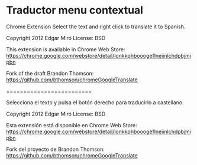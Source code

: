 Traductor menu contextual
=========================
Chrome Extension
Select the text and right click to translate it to Spanish.

Copyright 2012 Edgar Miró
License: BSD

This extension is available in Chrome Web Store:
https://chrome.google.com/webstore/detail/lonkkphbooogeflneiinlchdpbjmipbn

Fork of the draft Brandon Thomson:
https://github.com/bthomson/chromeGoogleTranslate

=========================

Selecciona el texto y pulsa el botón derecho para traducirlo a castellano.

Copyright 2012 Edgar Miró
License: BSD

Esta extensión está disponible en Chrome Web Store:
https://chrome.google.com/webstore/detail/lonkkphbooogeflneiinlchdpbjmipbn

Fork del proyecto de Brandon Thomson:
https://github.com/bthomson/chromeGoogleTranslate